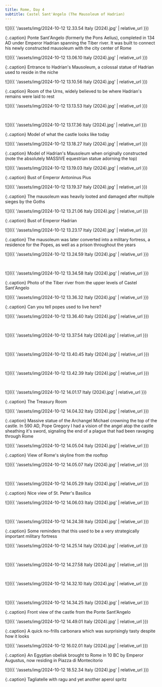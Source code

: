 ```yaml
---
title: Rome, Day 4
subtitle: Castel Sant'Angelo (The Mausoleum of Hadrian)
---
```


![]({{ '/assets/img/2024-10-12 12.33.54 Italy (2024).jpg' | relative_url }})

{:.caption}
Ponte Sant'Angelo (formerly the Pons Aelius), completed in 134 AD under Emperor Hadrian spanning the Tiber river. It was built to connect his newly constructed mausoleum with the city center of Rome

![]({{ '/assets/img/2024-10-12 13.06.10 Italy (2024).jpg' | relative_url }})

{:.caption}
Entrance to Hadrian's Mausoleum, a colossal statue of Hadrian used to reside in the niche

![]({{ '/assets/img/2024-10-12 13.10.56 Italy (2024).jpg' | relative_url }})

{:.caption}
Room of the Urns, widely believed to be where Hadrian's remains were laid to rest

![]({{ '/assets/img/2024-10-12 13.13.53 Italy (2024).jpg' | relative_url }})

<br>

![]({{ '/assets/img/2024-10-12 13.17.36 Italy (2024).jpg' | relative_url }})

{:.caption}
Model of what the castle looks like today

![]({{ '/assets/img/2024-10-12 13.18.27 Italy (2024).jpg' | relative_url }})

{:.caption}
Model of Hadrian's Mausoleum when originally constructed (note the absolutely MASSIVE equestrian statue adorning the top)

![]({{ '/assets/img/2024-10-12 13.19.03 Italy (2024).jpg' | relative_url }})

{:.caption}
Bust of Emperor Antoninus Pius

![]({{ '/assets/img/2024-10-12 13.19.37 Italy (2024).jpg' | relative_url }})

{:.caption}
The mausoleum was heavily looted and damaged after multiple sieges by the Goths

![]({{ '/assets/img/2024-10-12 13.21.06 Italy (2024).jpg' | relative_url }})

{:.caption}
Bust of Emperor Hadrian

![]({{ '/assets/img/2024-10-12 13.23.17 Italy (2024).jpg' | relative_url }})

{:.caption}
The mausoleum was later converted into a military fortress, a residence for the Popes, as well as a prison throughout the years

![]({{ '/assets/img/2024-10-12 13.24.59 Italy (2024).jpg' | relative_url }})

<br>

![]({{ '/assets/img/2024-10-12 13.34.58 Italy (2024).jpg' | relative_url }})

{:.caption}
Photo of the Tiber river from the upper levels of Castel Sant'Angelo

![]({{ '/assets/img/2024-10-12 13.36.32 Italy (2024).jpg' | relative_url }})

{:.caption}
Can you tell popes used to live here?

![]({{ '/assets/img/2024-10-12 13.36.40 Italy (2024).jpg' | relative_url }})

<br>

![]({{ '/assets/img/2024-10-12 13.37.54 Italy (2024).jpg' | relative_url }})

<br>

![]({{ '/assets/img/2024-10-12 13.40.45 Italy (2024).jpg' | relative_url }})

<br>

![]({{ '/assets/img/2024-10-12 13.42.39 Italy (2024).jpg' | relative_url }})

<br>

![]({{ '/assets/img/2024-10-12 14.01.17 Italy (2024).jpg' | relative_url }})

{:.caption}
The Treasury Room

![]({{ '/assets/img/2024-10-12 14.04.32 Italy (2024).jpg' | relative_url }})

{:.caption}
Massive statue of the Archangel Michael crowning the top of the castle. In 590 AD, Pope Gregory I had a vision of the angel atop the castle sheathing it's sword, signaling the end of a plague that had been ravaging through Rome

![]({{ '/assets/img/2024-10-12 14.05.04 Italy (2024).jpg' | relative_url }})

{:.caption}
View of Rome's skyline from the rooftop

![]({{ '/assets/img/2024-10-12 14.05.07 Italy (2024).jpg' | relative_url }})

<br>

![]({{ '/assets/img/2024-10-12 14.05.29 Italy (2024).jpg' | relative_url }})

{:.caption}
Nice view of St. Peter's Basilica

![]({{ '/assets/img/2024-10-12 14.06.03 Italy (2024).jpg' | relative_url }})

<br>

![]({{ '/assets/img/2024-10-12 14.24.38 Italy (2024).jpg' | relative_url }})

{:.caption}
Some reminders that this used to be a very strategically important military fortress

![]({{ '/assets/img/2024-10-12 14.25.14 Italy (2024).jpg' | relative_url }})

<br>

![]({{ '/assets/img/2024-10-12 14.27.58 Italy (2024).jpg' | relative_url }})

<br>

![]({{ '/assets/img/2024-10-12 14.32.10 Italy (2024).jpg' | relative_url }})

<br>

![]({{ '/assets/img/2024-10-12 14.34.25 Italy (2024).jpg' | relative_url }})

{:.caption}
Front view of the castle from the Ponte Sant'Angelo

![]({{ '/assets/img/2024-10-12 14.49.01 Italy (2024).jpg' | relative_url }})

{:.caption}
A quick no-frills carbonara which was surprisingly tasty despite how it looks

![]({{ '/assets/img/2024-10-12 16.02.01 Italy (2024).jpg' | relative_url }})

{:.caption}
An Egyptian obelisk brought to Rome in 10 BC by Emperor Augustus, now residing in Piazza di Montecitorio

![]({{ '/assets/img/2024-10-12 18.52.34 Italy (2024).jpg' | relative_url }})

{:.caption}
Tagliatelle with ragu and yet another aperol spritz
